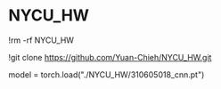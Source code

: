 # NYCU_HW
!rm -rf NYCU_HW

!git clone https://github.com/Yuan-Chieh/NYCU_HW.git

model = torch.load("./NYCU_HW/310605018_cnn.pt")
